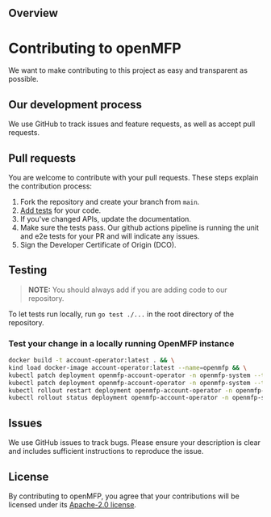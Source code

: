 ## Overview

# Contributing to openMFP
We want to make contributing to this project as easy and transparent as possible.

## Our development process
We use GitHub to track issues and feature requests, as well as accept pull requests.

## Pull requests
You are welcome to contribute with your pull requests. These steps explain the contribution process:

1. Fork the repository and create your branch from `main`.
1. [Add tests](#testing) for your code.
1. If you've changed APIs, update the documentation. 
1. Make sure the tests pass. Our github actions pipeline is running the unit and e2e tests for your PR and will indicate any issues.
1. Sign the Developer Certificate of Origin (DCO).

## Testing

> **NOTE:** You should always add if you are adding code to our repository.

To let tests run locally, run `go test ./...` in the root directory of the repository.


### Test your change in a locally running OpenMFP instance


```bash
docker build -t account-operator:latest . && \
kind load docker-image account-operator:latest --name=openmfp && \
kubectl patch deployment openmfp-account-operator -n openmfp-system --type='json' -p='[{"op": "replace", "path": "/spec/template/spec/containers/0/imagePullPolicy", "value": "IfNotPresent"}]' && \
kubectl patch deployment openmfp-account-operator -n openmfp-system --type='json' -p='[{"op": "replace", "path": "/spec/template/spec/containers/0/image", "value": "account-operator:latest"}]' && \
kubectl rollout restart deployment openmfp-account-operator -n openmfp-system && \
kubectl rollout status deployment openmfp-account-operator -n openmfp-system
```
## Issues
We use GitHub issues to track bugs. Please ensure your description is
clear and includes sufficient instructions to reproduce the issue.

## License
By contributing to openMFP, you agree that your contributions will be licensed
under its [Apache-2.0 license](LICENSE).
